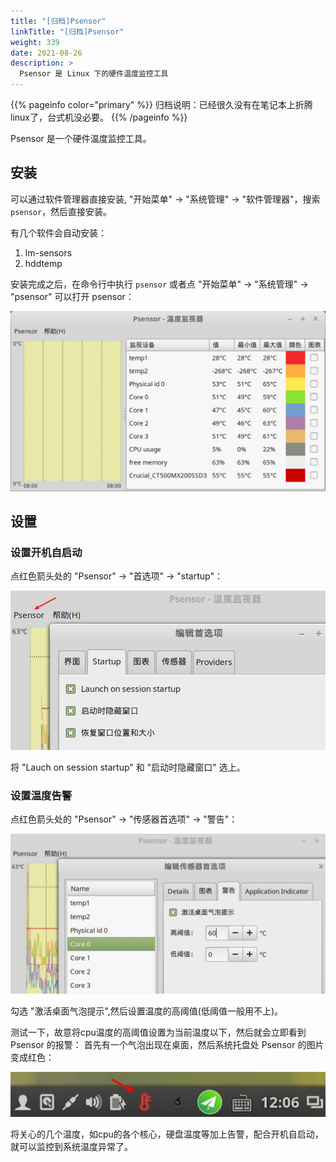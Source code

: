 ```yaml
---
title: "[归档]Psensor"
linkTitle: "[归档]Psensor"
weight: 339
date: 2021-08-26
description: >
  Psensor 是 Linux 下的硬件温度监控工具
---
```


{{% pageinfo color="primary" %}}
归档说明：已经很久没有在笔记本上折腾linux了，台式机没必要。
{{% /pageinfo %}}

Psensor 是一个硬件温度监控工具。

## 安装

可以通过软件管理器直接安装, "开始菜单" -> "系统管理" -> "软件管理器"，搜索 `psensor`，然后直接安装。

有几个软件会自动安装：

1. lm-sensors
2. hddtemp

安装完成之后，在命令行中执行 `psensor` 或者点 "开始菜单" -> "系统管理" -> "psensor" 可以打开 psensor：

![](images/psensor/psensor.jpg)

## 设置

### 设置开机自启动

点红色箭头处的 "Psensor" -> "首选项" -> "startup"：

![](images/psensor/psensor_auto_start.jpg)

将 "Lauch on session startup" 和 "启动时隐藏窗口" 选上。

### 设置温度告警

点红色箭头处的 "Psensor" -> "传感器首选项" -> "警告"：

![](images/psensor/psensor_monitor.jpg)

勾选 "激活桌面气泡提示",然后设置温度的高阈值(低阈值一般用不上)。

测试一下，故意将cpu温度的高阈值设置为当前温度以下，然后就会立即看到 Psensor 的报警： 首先有一个气泡出现在桌面，然后系统托盘处 Psensor 的图片变成红色：

![](images/psensor/psensor_warning.jpg)

将关心的几个温度，如cpu的各个核心，硬盘温度等加上告警，配合开机自启动，就可以监控到系统温度异常了。

